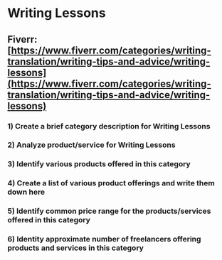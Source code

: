 # Writing Lessons
## Fiverr: [https://www.fiverr.com/categories/writing-translation/writing-tips-and-advice/writing-lessons](https://www.fiverr.com/categories/writing-translation/writing-tips-and-advice/writing-lessons)
### 1) Create a brief category description for Writing Lessons
### 2) Analyze product/service for Writing Lessons
### 3) Identify various products offered in this category
### 4) Create a list of various product offerings and write them down here
### 5) Identify common price range for the products/services offered in this category
### 6) Identity approximate number of freelancers offering products and services in this category
